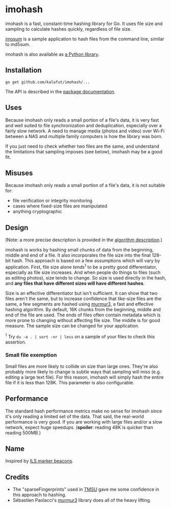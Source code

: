 # imohash

imohash is a fast, constant-time hashing library for Go. It uses file size and
sampling to calculate hashes quickly, regardless of file size.

[imosum](https://github.com/kalafut/imohash/blob/master/cmd/imosum/main.go) is
a sample application to hash files from the command line, similar to md5sum.

imohash is also available as [a Python library](https://github.com/kalafut/py-imohash).

## Installation

`go get github.com/kalafut/imohash/...`

The API is described in the [package documentation](https://godoc.org/github.com/kalafut/imohash).

## Uses

Because imohash only reads a small portion of a file's data, it is very fast and
well suited to file synchronization and deduplication, especially over a fairly
slow network. A need to manage media (photos and video) over Wi-Fi between a NAS
and multiple family computers is how the library was born.

If you just need to check whether two files are the same, and understand the
limitations that sampling imposes (see below), imohash may be a good fit.

## Misuses

Because imohash only reads a small portion of a file's data, it is not suitable
for:

- file verification or integrity monitoring
- cases where fixed-size files are manipulated
- anything cryptographic

## Design

(Note: a more precise description is provided in the
[algorithm description](https://github.com/kalafut/imohash/blob/master/algorithm.md).)

imohash is works by hashing small chunks of data from the beginning, middle and
end of a file. It also incorporates the file size into the final 128-bit hash.
This approach is based on a few assumptions which will vary by application.
First, file size alone *tends*<sup>1</sup> to be a pretty good differentiator, especially
as file size increases. And when people do things to files (such as editing
photos), size tends to change. So size is used directly in the hash, and **any
files that have different sizes will have different hashes**.

Size is an effective differentiator but isn't sufficient. It can show that two
files aren't the same, but to increase confidence that like-size files are the
same, a few segments are hashed using
[murmur3](https://en.wikipedia.org/wiki/MurmurHash), a fast and effective
hashing algorithm.  By default, 16K chunks from the beginning, middle and end of
the file are used.  The ends of files often contain metadata which is more prone
to changing without affecting file size. The middle is for good measure. The
sample size can be changed for your application.

<sup>1</sup> Try `du -a . | sort -nr | less` on a sample of your files to check this assertion.

### Small file exemption
Small files are more likely to collide on size than large ones. They're also
probably more likely to change is subtle ways that sampling will miss (e.g.
editing a large text file). For this reason, imohash will simply hash the entire
file if it is less than 128K. This parameter is also configurable.

## Performance
The standard hash performance metrics make no sense for imohash since it's only
reading a limited set of the data. That said, the real-world performance is
very good. If you are working with large files and/or a slow network,
expect huge speedups. (**spoiler**: reading 48K is quicker than reading 500MB.)

## Name
Inspired by [ILS marker beacons](https://en.wikipedia.org/wiki/Marker_beacon).

## Credits
* The "sparseFingerprints" used in [TMSU](https://github.com/oniony/TMSU) gave me
some confidence in this approach to hashing.
* Sébastien Paolacci's [murmur3](https://github.com/spaolacci/murmur3) library does
all of the heavy lifting.
